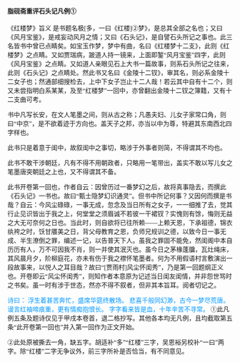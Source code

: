 <font face="黑体">

#### 脂砚斋重评石头记凡例①



 
《红楼梦》旨义 是书题名极[多，一曰《红楼]②梦》，是总其全部之名也；又曰《风月宝鉴》，是戒妄动风月之情；又曰《石头记》，是自譬石头所记之事也。此三名皆书中曾已点睛矣。如宝玉作梦，梦中有曲，名曰《红楼梦十二支》，此则《红楼梦》之点睛。又如贾瑞病，跛道人持一镜来，上面即錾“风月宝鉴”四字，此则《风月宝鉴》之点睛。又如道人亲眼见石上大书一篇故事，则系石头所记之往来，此则《石头记》之点睛处。然此书又名曰《金陵十二钗》，审其名，则必系金陵十二女子也；然通部细搜检去，上中下女子岂止十二人哉！若云其中自有十二个，则又未尝指明白系某某，及至“红楼梦”一回中，亦曾翻出金陵十二钗之簿籍，又有十二支曲可考。
 
书中凡写长安，在文人笔墨之间，则从古之称；凡愚夫妇、儿女子家常口角，则曰“中京”，是不欲着迹于方向也。盖天子之邦，亦当以中为尊，特避其东南西北四字样也。
 
此书只是着意于闺中，故叙闺中之事切，略涉于外事者则简，不得谓其不均也。
 
此书不敢干涉朝廷，凡有不得不用朝政者，只略用一笔带出，盖实不敢以写儿女之笔墨唐突朝廷之上也，又不得谓其不备。
 
此书开卷第一回也，作者自云：因曾历过一番梦幻之后，故将真事隐去，而撰此《石头记》一书也。故曰“甄士隐梦幻识通灵”。但书中所记何事？又因何而撰是书哉？自云：今风尘碌碌，一事无成，忽念及当日所有之女子，一一细推了去，觉其行止见识皆出于我之上，何堂堂之须眉诚不若彼一干裙钗？实愧则有馀，悔则无益之大无可奈何之日也。当此时，则自欲将已往所赖——上赖天恩，下承祖德，锦衣纨袴之时，饫甘餍美之日，背父母教育之恩，负师兄规训之德，以致今日一事无成、半生潦倒之罪，编述一记，以告普天下人。虽我之罪固不能免，然闺阁中本自历历有人，万不可因我不肖，则一并使其泯灭也。虽今日之茅椽蓬牖，瓦灶绳床，其风晨月夕，阶柳庭花，亦未有伤于我之襟怀笔墨者。何为不用假语村言敷演出一段故事来，以悦人之耳目哉？故曰“[贾雨村]风尘怀闺秀”，乃是第一回题纲正义也。开卷即云“风尘怀闺秀”，则知作者本意原为记述当日闺友闺情，并非怨世骂时之书矣。虽一时有涉于世态，然亦不得不叙者，但非其本旨耳。阅者切记之。

<font color=#0099ff >
 诗曰：  
 浮生着甚苦奔忙，盛席华筵终散场。  
 悲喜千般同幻渺，古今一梦尽荒唐。  
 谩言红袖啼痕重，更有情痴抱恨长。  
 字字看来皆是血，十年辛苦不寻常。  
</font>
①此凡例五条及题诗仅见于甲戌本卷首，退二格抄写。其他各本均无凡例，且均截取第五条“此开卷第一回也”并入第一回作为正文开始。

②此处原被撕去一角，缺五字。胡适补“多”“红楼”三字，吴恩裕另校补“一曰”两字。除“红楼”二字无争议外，前三字所补是否恰当，有不同意见。

</font>